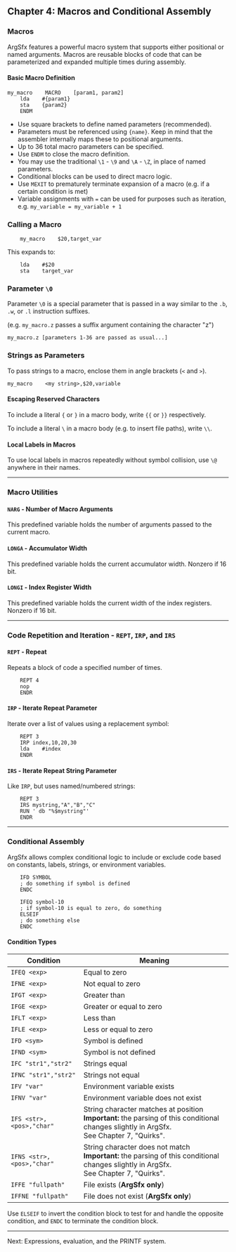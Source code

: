 ## Chapter 4: Macros and Conditional Assembly

### Macros

ArgSfx features a powerful macro system that supports either positional or named arguments. Macros are reusable blocks of code that can be parameterized and expanded multiple times during assembly.

#### Basic Macro Definition

```asm6502
my_macro    MACRO    [param1, param2]
    lda    #{param1}
    sta    {param2}
    ENDM
```

- Use square brackets to define named parameters (recommended).
- Parameters must be referenced using `{name}`. Keep in mind that the assembler internally maps these to positional arguments.
- Up to 36 total macro parameters can be specified.
- Use `ENDM` to close the macro definition.
- You may use the traditional `\1` - `\9` and `\A` - `\Z`, in place of named parameters.
- Conditional blocks can be used to direct macro logic.
- Use `MEXIT` to prematurely terminate expansion of a macro (e.g. if a certain condition is met)
- Variable assignments with `=` can be used for purposes such as iteration, e.g. `my_variable = my_variable + 1`

### Calling a Macro

```asm6502
    my_macro    $20,target_var
```

This expands to:

```asm6502
    lda    #$20
    sta    target_var
```

### Parameter `\0`

Parameter `\0` is a special parameter that is passed in a way similar to the `.b`, `.w`, or `.l` instruction suffixes.

(e.g. `my_macro.z` passes a suffix argument containing the character "z")

```asm6502
my_macro.z [parameters 1-36 are passed as usual...]
```

### Strings as Parameters

To pass strings to a macro, enclose them in angle brackets (`<` and `>`).

```asm6502
my_macro    <my string>,$20,variable
```

#### Escaping Reserved Characters

To include a literal `{` or `}` in a macro body, write `{{` or `}}` respectively.

To include a literal `\` in a macro body (e.g. to insert file paths), write `\\`.

#### Local Labels in Macros

To use local labels in macros repeatedly without symbol collision, use `\@` anywhere in their names.

---

### Macro Utilities

#### `NARG` - Number of Macro Arguments

This predefined variable holds the number of arguments passed to the current macro.

#### `LONGA` - Accumulator Width

This predefined variable holds the current accumulator width. Nonzero if 16 bit.

#### `LONGI` - Index Register Width

This predefined variable holds the current width of the index registers. Nonzero if 16 bit.

---

### Code Repetition and Iteration - `REPT`, `IRP`, and `IRS`

#### `REPT` - Repeat

Repeats a block of code a specified number of times.

```asm6502
    REPT 4
    nop
    ENDR
```

#### `IRP` - Iterate Repeat Parameter

Iterate over a list of values using a replacement symbol:

```asm6502
    REPT 3
    IRP index,10,20,30
    lda    #index
    ENDR
```

#### `IRS` - Iterate Repeat String Parameter

Like `IRP`, but uses named/numbered strings:

```asm6502
    REPT 3
    IRS mystring,"A","B","C"
    RUN ' db "%$mystring"'
    ENDR
```

---

### Conditional Assembly

ArgSfx allows complex conditional logic to include or exclude code based on constants, labels, strings, or environment variables.

```asm6502
    IFD SYMBOL
    ; do something if symbol is defined
    ENDC
```

```asm6502
    IFEQ symbol-10
    ; if symbol-10 is equal to zero, do something
    ELSEIF
    ; do something else
    ENDC
```

#### Condition Types

| Condition                 | Meaning                                                                                                                                        |
| ------------------------- | ---------------------------------------------------------------------------------------------------------------------------------------------- |
| `IFEQ <exp>`              | Equal to zero                                                                                                                                  |
| `IFNE <exp>`              | Not equal to zero                                                                                                                              |
| `IFGT <exp>`              | Greater than                                                                                                                                   |
| `IFGE <exp>`              | Greater or equal to zero                                                                                                                       |
| `IFLT <exp>`              | Less than                                                                                                                                      |
| `IFLE <exp>`              | Less or equal to zero                                                                                                                          |
| `IFD <sym>`               | Symbol is defined                                                                                                                              |
| `IFND <sym>`              | Symbol is not defined                                                                                                                          |
| `IFC "str1","str2"`       | Strings equal                                                                                                                                  |
| `IFNC "str1","str2"`      | Strings not equal                                                                                                                              |
| `IFV "var"`               | Environment variable exists                                                                                                                    |
| `IFNV "var"`              | Environment variable does not exist                                                                                                            |
| `IFS <str>,<pos>,"char"`  | String character matches at position<br>**Important:** the parsing of this conditional changes slightly in ArgSfx.<br>See Chapter 7, "Quirks". |
| `IFNS <str>,<pos>,"char"` | String character does not match<br>**Important:** the parsing of this conditional changes slightly in ArgSfx.<br>See Chapter 7, "Quirks".      |
| `IFFE "fullpath"`         | File exists (**ArgSfx only**)                                                                                                                  |
| `IFFNE "fullpath"`        | File does not exist (**ArgSfx only**)                                                                                                          |

Use `ELSEIF` to invert the condition block to test for and handle the opposite condition, and `ENDC` to terminate the condition block.

---

Next: Expressions, evaluation, and the PRINTF system.
